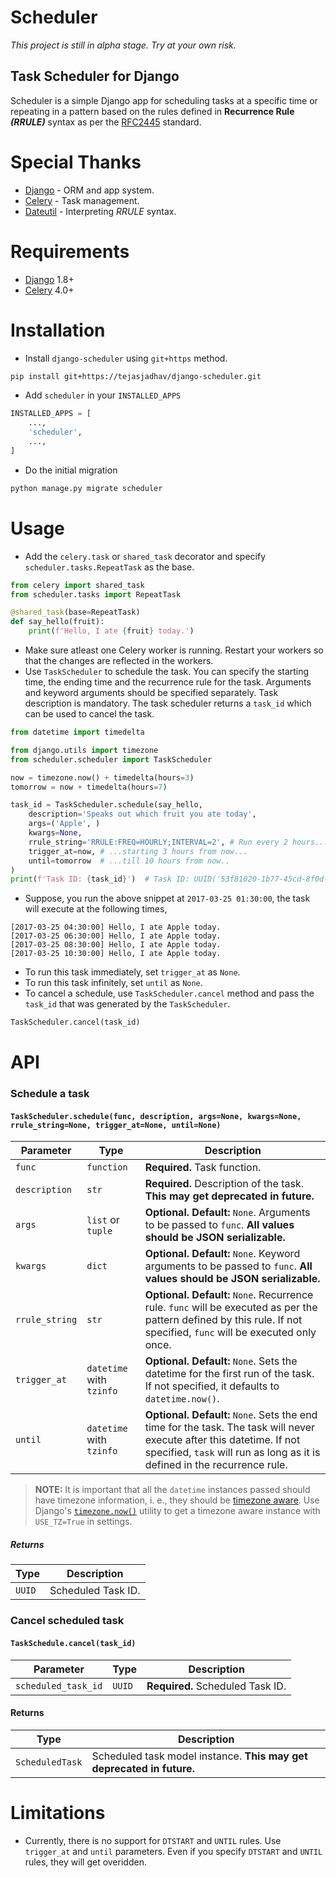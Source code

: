 Scheduler
=========
_This project is still in alpha stage. Try at your own risk._

Task Scheduler for Django
-------------------------

Scheduler is a simple Django app for scheduling tasks at a specific time or repeating in a pattern based on the rules defined in **Recurrence Rule _(RRULE)_** syntax as per the [RFC2445](https://tools.ietf.org/html/rfc2445) standard.

# Special Thanks
* [Django](https://github.com/django/django/) - ORM and app system.
* [Celery](https://github.com/celery/celery/) - Task management.
* [Dateutil](https://github.com/dateutil/dateutil/) - Interpreting _RRULE_ syntax.

# Requirements
* [Django](https://github.com/django/django/) 1.8+
* [Celery](https://github.com/celery/celery/) 4.0+

# Installation
* Install `django-scheduler` using `git+https` method.
```bash
pip install git+https://tejasjadhav/django-scheduler.git
```
* Add `scheduler` in your `INSTALLED_APPS`
```python
INSTALLED_APPS = [
    ...,
    'scheduler',
    ...,
]
```
* Do the initial migration
```bash
python manage.py migrate scheduler
```

# Usage
* Add the `celery.task` or `shared_task` decorator and specify `scheduler.tasks.RepeatTask` as the base.
```python
from celery import shared_task
from scheduler.tasks import RepeatTask

@shared_task(base=RepeatTask)
def say_hello(fruit):
    print(f'Hello, I ate {fruit} today.')
```
* Make sure atleast one Celery worker is running. Restart your workers so that the changes are reflected in the workers.
* Use `TaskScheduler` to schedule the task. You can specify the starting time, the ending time and the recurrence rule for the task. Arguments and keyword arguments should be specified separately. Task description is mandatory. The task scheduler returns a `task_id` which can be used to cancel the task.
```python
from datetime import timedelta

from django.utils import timezone
from scheduler.scheduler import TaskScheduler

now = timezone.now() + timedelta(hours=3)
tomorrow = now + timedelta(hours=7)

task_id = TaskScheduler.schedule(say_hello,
    description='Speaks out which fruit you ate today',
    args=('Apple', )
    kwargs=None,
    rrule_string='RRULE:FREQ=HOURLY;INTERVAL=2', # Run every 2 hours...
    trigger_at=now, # ...starting 3 hours from now...
    until=tomorrow  # ...till 10 hours from now..
)
print(f'Task ID: {task_id}')  # Task ID: UUID('53f81020-1b77-45cd-8f0d-2c5a8acee6a8')
```
* Suppose, you run the above snippet at `2017-03-25 01:30:00`, the task will execute at the following times,
```
[2017-03-25 04:30:00] Hello, I ate Apple today.
[2017-03-25 06:30:00] Hello, I ate Apple today.
[2017-03-25 08:30:00] Hello, I ate Apple today.
[2017-03-25 10:30:00] Hello, I ate Apple today.
```
* To run this task immediately, set `trigger_at` as `None`.
* To run this task infinitely, set `until` as `None`.
* To cancel a schedule, use `TaskScheduler.cancel` method and pass the `task_id` that was generated by the `TaskScheduler`.
```python
TaskScheduler.cancel(task_id)
```

# API
### Schedule a task
#### `TaskScheduler.schedule(func, description, args=None, kwargs=None, rrule_string=None, trigger_at=None, until=None)`
| Parameter | Type | Description |
| --- | --- | --- |
| `func` | `function` | **Required.** Task function. |
| `description` | `str` | **Required.** Description of the task. **This may get deprecated in future.** |
| `args` | `list` or `tuple` | **Optional.** **Default:** `None`. Arguments to be passed to `func`. **All values should be JSON serializable.** |
| `kwargs` | `dict` | **Optional.** **Default:** `None`. Keyword arguments to be passed to `func`.  **All values should be JSON serializable.** |
| `rrule_string` | `str` | **Optional.** **Default:** `None`. Recurrence rule. `func` will be executed as per the pattern defined by this rule. If not specified, `func` will be executed only once. |
| `trigger_at` | `datetime` with `tzinfo` | **Optional.** **Default:** `None`. Sets the datetime for the first run of the task. If not specified, it defaults to `datetime.now()`. |
| `until` | `datetime` with `tzinfo` | **Optional.** **Default:** `None`. Sets the end time for the task. The task will never execute after this datetime. If not specified, `task` will run as long as it is defined in the recurrence rule. |

> **NOTE:** It is important that all the `datetime` instances passed should have timezone information, i. e., they should be [timezone aware](https://docs.djangoproject.com/en/1.10/topics/i18n/timezones/#naive-and-aware-datetime-objects). Use Django's [`timezone.now()`](https://docs.djangoproject.com/en/1.10/ref/utils/#django.utils.timezone.now) utility to get a timezone aware instance with `USE_TZ=True` in settings.

##### Returns
| Type | Description |
| --- | --- |
| `UUID` | Scheduled Task ID. |

### Cancel scheduled task
#### `TaskSchedule.cancel(task_id)`
| Parameter | Type | Description |
| --- | --- | --- |
| `scheduled_task_id` | `UUID` | **Required.** Scheduled Task ID. |

#### Returns
| Type | Description |
| --- | --- |
| `ScheduledTask` | Scheduled task model instance. **This may get deprecated in future.** |

# Limitations
* Currently, there is no support for `DTSTART` and `UNTIL` rules. Use `trigger_at` and `until` parameters. Even if you specify `DTSTART` and `UNTIL` rules, they will get overidden.
